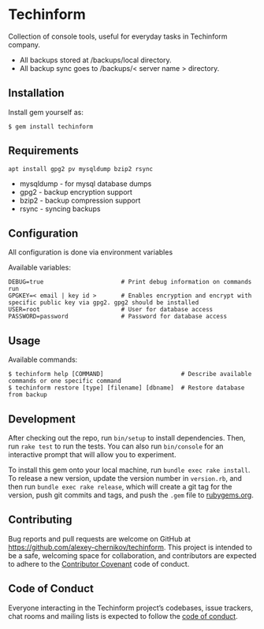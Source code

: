 # Techinform

Collection of console tools, useful for everyday tasks in Techinform company.

* All backups stored at /backups/local directory.
* All backup sync goes to /backups/< server name > directory.

## Installation

Install gem yourself as:

    $ gem install techinform
    
## Requirements

    apt install gpg2 pv mysqldump bzip2 rsync
    
* mysqldump - for mysql database dumps
* gpg2 - backup encryption support
* bzip2 - backup compression support
* rsync - syncing backups
    
## Configuration

All configuration is done via environment variables

Available variables:

    DEBUG=true                      # Print debug information on commands run
    GPGKEY=< email | key id >       # Enables encryption and encrypt with specific public key via gpg2. gpg2 should be installed
    USER=root                       # User for database access
    PASSWORD=password               # Password for database access

## Usage

Available commands:

    $ techinform help [COMMAND]                      # Describe available commands or one specific command
    $ techinform restore [type] [filename] [dbname]  # Restore database from backup

## Development

After checking out the repo, run `bin/setup` to install dependencies. Then, run `rake test` to run the tests. You can also run `bin/console` for an interactive prompt that will allow you to experiment.

To install this gem onto your local machine, run `bundle exec rake install`. To release a new version, update the version number in `version.rb`, and then run `bundle exec rake release`, which will create a git tag for the version, push git commits and tags, and push the `.gem` file to [rubygems.org](https://rubygems.org).

## Contributing

Bug reports and pull requests are welcome on GitHub at https://github.com/alexey-chernikov/techinform. This project is intended to be a safe, welcoming space for collaboration, and contributors are expected to adhere to the [Contributor Covenant](http://contributor-covenant.org) code of conduct.

## Code of Conduct

Everyone interacting in the Techinform project’s codebases, issue trackers, chat rooms and mailing lists is expected to follow the [code of conduct](https://github.com/[USERNAME]/techinform/blob/master/CODE_OF_CONDUCT.md).
